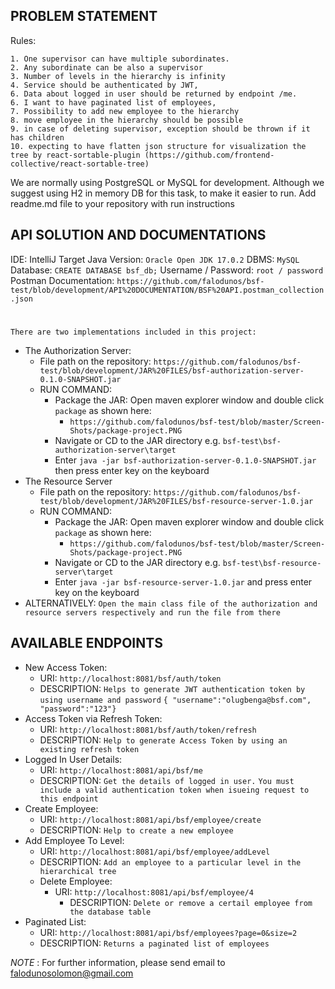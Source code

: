 ## PROBLEM STATEMENT
Rules:

    1. One supervisor can have multiple subordinates.
    2. Any subordinate can be also a supervisor
    3. Number of levels in the hierarchy is infinity
    4. Service should be authenticated by JWT,
    6. Data about logged in user should be returned by endpoint /me.
    6. I want to have paginated list of employees,
    7. Possibility to add new employee to the hierarchy
    8. move employee in the hierarchy should be possible
    9. in case of deleting supervisor, exception should be thrown if it has children
    10. expecting to have flatten json structure for visualization the tree by react-sortable-plugin (https://github.com/frontend-collective/react-sortable-tree)

We are normally using PostgreSQL or MySQL for development. Although we suggest using H2 in memory DB for this task, to make it easier to run.
Add readme.md file to your repository with run instructions

## API SOLUTION AND DOCUMENTATIONS

IDE: IntelliJ
Target Java Version: `Oracle Open JDK 17.0.2`
DBMS: `MySQL`
Database: `CREATE DATABASE bsf_db;`
Username / Password: `root / password`
Postman Documentation: `https://github.com/falodunos/bsf-test/blob/development/API%20DOCUMENTATION/BSF%20API.postman_collection.json`
#
`There are two implementations included in this project:`
- The Authorization Server:
  - File path on the repository: `https://github.com/falodunos/bsf-test/blob/development/JAR%20FILES/bsf-authorization-server-0.1.0-SNAPSHOT.jar`
  - RUN COMMAND: 
    - Package the JAR: Open maven explorer window and double click `package` as shown here:
      - `https://github.com/falodunos/bsf-test/blob/master/Screen-Shots/package-project.PNG`
    - Navigate or CD to the JAR directory e.g. `bsf-test\bsf-authorization-server\target`
    - Enter `java -jar bsf-authorization-server-0.1.0-SNAPSHOT.jar` then press enter key on the keyboard
- The Resource Server
  - File path on the repository: `https://github.com/falodunos/bsf-test/blob/development/JAR%20FILES/bsf-resource-server-1.0.jar`
  - RUN COMMAND: 
    - Package the JAR: Open maven explorer window and double click `package` as shown here:
      - `https://github.com/falodunos/bsf-test/blob/master/Screen-Shots/package-project.PNG`
    - Navigate or CD to the JAR directory e.g. `bsf-test\bsf-resource-server\target`
    - Enter `java -jar bsf-resource-server-1.0.jar` and press enter key on the keyboard
- ALTERNATIVELY: 
   `Open the main class file of the authorization and resource servers respectively and run the file from there`

## AVAILABLE ENDPOINTS
- New Access Token:
  - URI: `http://localhost:8081/bsf/auth/token`
  - DESCRIPTION: `Helps to generate JWT authentication token by using username and password`
    `{ "username":"olugbenga@bsf.com", "password":"123"}`
- Access Token via Refresh Token: 
  - URI: `http://localhost:8081/bsf/auth/token/refresh`
  - DESCRIPTION: `Help to generate Access Token by using an existing refresh token`
- Logged In User Details:
  - URI: `http://localhost:8081/api/bsf/me`
  - DESCRIPTION: `Get the details of logged in user.`
    `You must include a valid authentication token when isueing request to this endpoint`
- Create Employee:
  - URI: `http://localhost:8081/api/bsf/employee/create`
  - DESCRIPTION: `Help to create a new employee`
- Add Employee To Level:
  - URI: `http://localhost:8081/api/bsf/employee/addLevel`
  - DESCRIPTION: `Add an employee to a particular level in the hierarchical tree`
  - Delete Employee:
    - URI: `http://localhost:8081/api/bsf/employee/4`
      - DESCRIPTION: `Delete or remove a certail employee from the database table`
- Paginated List:
  - URI: `http://localhost:8081/api/bsf/employees?page=0&size=2`
  - DESCRIPTION: `Returns a paginated list of employees`

*NOTE* : For further information, please send email to falodunosolomon@gmail.com